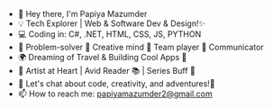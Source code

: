 - 👋 Hey there, I'm Papiya Mazumder
- 💡 Tech Explorer | Web & Software Dev & Design!✨
- 💻 Coding in: C#, .NET, HTML, CSS, JS, PYTHON
- 🧠 Problem-solver 🎨 Creative mind 🤝 Team player 💬 Communicator
- 🌍 Dreaming of Travel & Building Cool Apps 🚀
- 🎨 Artist at Heart | Avid Reader 📚 | Series Buff 🍿
- 💬 Let's chat about code, creativity, and adventures!🌟
- 📫 How to reach me: papiyamazumder2@gmail.com

<!---
papiya20/papiya20 is a ✨ special ✨ repository because its `README.md` (this file) appears on your GitHub profile.
You can click the Preview link to take a look at your changes.
--->
